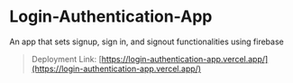 # Login-Authentication-App
An app that sets signup, sign in, and signout functionalities using firebase


>Deployment Link: [https://login-authentication-app.vercel.app/](https://login-authentication-app.vercel.app/)
